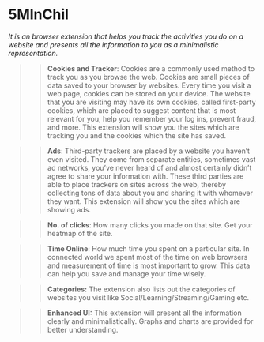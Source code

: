# 5MInChil
<i>It is an browser extension that helps you track the activities you do on a website and presents all the information to you as a minimalistic representation.</i>

>> <b>Cookies and Tracker</b>:
Cookies are a commonly used method to track you as you browse the web. Cookies are small pieces of data saved to your browser by websites. Every time you visit a web page, cookies can be stored on your device. The website that you are visiting may have its own cookies, called first-party cookies, which are placed to suggest content that is most relevant for you, help you remember your log ins, prevent fraud, and more. This extension will show you the sites which are tracking you and the cookies which the site has saved.

>> <b>Ads</b>:
Third-party trackers are placed by a website you haven’t even visited. They come from separate entities, sometimes vast ad networks, you’ve never heard of and almost certainly didn’t agree to share your information with. These third parties are able to place trackers on sites across the web, thereby collecting tons of data about you and sharing it with whomever they want. This extension will show you the sites which are showing ads.

>> <b>No. of clicks</b>:
How many clicks you made on that site. Get your heatmap of the site.

>> <b>Time Online</b>:
How much time you spent on a particular site. In connected world we spent most of the time on web browsers and measurement of time is most important to grow. This data can help you save and manage your time wisely.

>> <b>Categories:</b>
The extension also lists out the categories of websites you visit like Social/Learning/Streaming/Gaming etc.

>><b> Enhanced UI:</b>
This extension will present all the information clearly and minimalistically. Graphs and charts are provided for better understanding.
